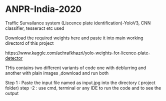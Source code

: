 # ANPR-India-2020
 Traffic Survailance system (Liscence plate identification)-YoloV3, CNN classifier, tesseract etc used 

Download the required weights here and paste it into main working directord of this project 


https://www.kaggle.com/achrafkhazri/yolo-weights-for-licence-plate-detector


THis contains two different variants of code one with deblurring and another with plain images ,download and run both 

Step 1 : Paste the input file named as input.jpg into the directory ( project folder)
step -2 : use cmd, terminal or any IDE to run the code and to see the output
